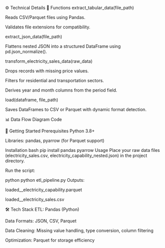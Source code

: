 ⚙️ Technical Details
🔧 Functions
extract_tabular_data(file_path)

Reads CSV/Parquet files using Pandas.

Validates file extensions for compatibility.

extract_json_data(file_path)

Flattens nested JSON into a structured DataFrame using pd.json_normalize().

transform_electricity_sales_data(raw_data)

Drops records with missing price values.

Filters for residential and transportation sectors.

Derives year and month columns from the period field.

load(dataframe, file_path)

Saves DataFrames to CSV or Parquet with dynamic format detection.

📊 Data Flow
Diagram
Code




🚀 Getting Started
Prerequisites
Python 3.8+

Libraries: pandas, pyarrow (for Parquet support)

Installation
bash
pip install pandas pyarrow
Usage
Place your raw data files (electricity_sales.csv, electricity_capability_nested.json) in the project directory.

Run the script:

python
python etl_pipeline.py
Outputs:

loaded__electricity_capability.parquet

loaded__electricity_sales.csv

🛠️ Tech Stack
ETL: Pandas (Python)

Data Formats: JSON, CSV, Parquet

Data Cleaning: Missing value handling, type conversion, column filtering

Optimization: Parquet for storage efficiency
